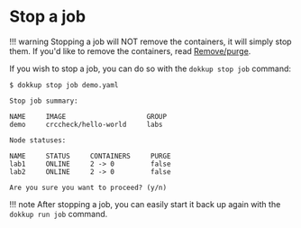 # Stop a job
!!! warning
    Stopping a job will NOT remove the containers, it will simply stop them. If you'd like to remove the containers, read [Remove/purge](remove.md).

If you wish to stop a job, you can do so with the `dokkup stop job` command:
```shell
$ dokkup stop job demo.yaml
```
```
Stop job summary:

NAME     IMAGE                    GROUP
demo     crccheck/hello-world     labs

Node statuses:

NAME     STATUS     CONTAINERS     PURGE
lab1     ONLINE     2 -> 0         false
lab2     ONLINE     2 -> 0         false

Are you sure you want to proceed? (y/n) 
```

!!! note
    After stopping a job, you can easily start it back up again with the `dokkup run job` command.
